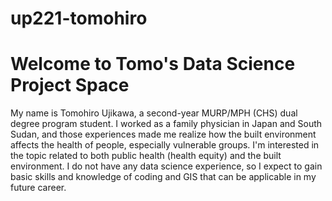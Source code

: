 # up221-tomohiro
# Welcome to Tomo's Data Science Project Space
My name is Tomohiro Ujikawa, a second-year MURP/MPH (CHS) dual degree program student. I worked as a family physician in Japan and South Sudan, and those experiences made me realize how the built environment affects the health of people, especially vulnerable groups. I'm interested in the topic related to both public health (health equity) and the built environment. I do not have any data science experience, so I expect to gain basic skills and knowledge of coding and GIS that can be applicable in my future career.
